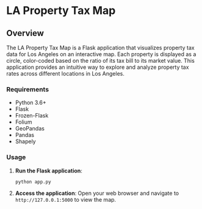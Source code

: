 # LA Property Tax Map

## Overview

The LA Property Tax Map is a Flask application that visualizes property tax data for Los Angeles on an interactive map. Each property is displayed as a circle, color-coded based on the ratio of its tax bill to its market value. This application provides an intuitive way to explore and analyze property tax rates across different locations in Los Angeles.

### Requirements

- Python 3.6+
- Flask
- Frozen-Flask
- Folium
- GeoPandas
- Pandas
- Shapely

### Usage

1. **Run the Flask application**:
    ```bash
    python app.py
    ```

2. **Access the application**:
   Open your web browser and navigate to `http://127.0.0.1:5000` to view the map.
